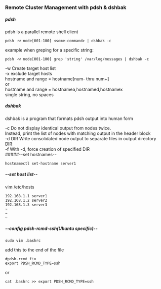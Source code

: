 ### Remote Cluster Management with pdsh & dshbak 
##### pdsh  
pdsh is a parallel remote shell client  
```
pdsh -w node[001-100] <some-command> | dshbak -c  
```  
example when greping for a specific string:  
```
pdsh -w node[001-100] grep 'string' /var/log/messages | dshbak -c  
```
-w		Create target host list  
-x		exclude target hosts  
hostname and range = hostname[num- thru num+]  
or  
hostname and range = hostnamea,hostnamed,hostnamex  
single string, no spaces  
##### dshbak  
dshbak is a program that formats pdsh output into human form  

-c		Do not display identical output from nodes twice.  
		Instead, print the list of nodes with matching output in the header block  
-d DIR	Write consolidated node output to separate files in output directory DIR  
-f		With -d, force creation of specified DIR  
#####--set hostnames--  
```
hostnamectl set-hostname server1  
```
##### --set host list--  
vim /etc/hosts  
```
192.168.1.1 server1  
192.168.1.2 server2  
192.168.1.3 server3  
~  
~  
~  
```
##### --config pdsh-rcmd-ssh(Ubuntu specific)--  
``` 
sudo vim .bashrc  
```
add this to the end of the file  
```
#pdsh-rcmd fix
export PDSH_RCMD_TYPE=ssh  
```
or  
```
cat .bashrc >> export PDSH_RCMD_TYPE=ssh
```